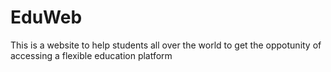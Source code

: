 # EduWeb
This is a website to help students all over the world to get the oppotunity of accessing a flexible education platform
